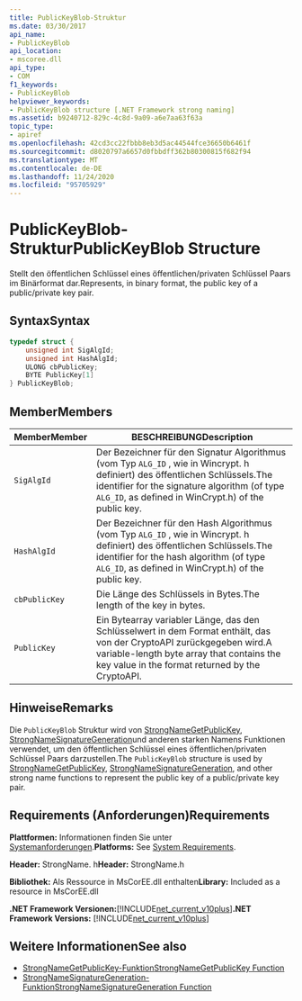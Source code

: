 ```yaml
---
title: PublicKeyBlob-Struktur
ms.date: 03/30/2017
api_name:
- PublicKeyBlob
api_location:
- mscoree.dll
api_type:
- COM
f1_keywords:
- PublicKeyBlob
helpviewer_keywords:
- PublicKeyBlob structure [.NET Framework strong naming]
ms.assetid: b9240712-829c-4c8d-9a09-a6e7aa63f63a
topic_type:
- apiref
ms.openlocfilehash: 42cd3cc22fbbb8eb3d5ac44544fce36650b6461f
ms.sourcegitcommit: d8020797a6657d0fbbdff362b80300815f682f94
ms.translationtype: MT
ms.contentlocale: de-DE
ms.lasthandoff: 11/24/2020
ms.locfileid: "95705929"
---
```

# <a name="publickeyblob-structure"></a><span data-ttu-id="76d78-102">PublicKeyBlob-Struktur</span><span class="sxs-lookup"><span data-stu-id="76d78-102">PublicKeyBlob Structure</span></span>

<span data-ttu-id="76d78-103">Stellt den öffentlichen Schlüssel eines öffentlichen/privaten Schlüssel Paars im Binärformat dar.</span><span class="sxs-lookup"><span data-stu-id="76d78-103">Represents, in binary format, the public key of a public/private key pair.</span></span>  
  
## <a name="syntax"></a><span data-ttu-id="76d78-104">Syntax</span><span class="sxs-lookup"><span data-stu-id="76d78-104">Syntax</span></span>  
  
```cpp  
typedef struct {  
    unsigned int SigAlgId;  
    unsigned int HashAlgId;  
    ULONG cbPublicKey;  
    BYTE PublicKey[1]  
} PublicKeyBlob;
```  
  
## <a name="members"></a><span data-ttu-id="76d78-105">Member</span><span class="sxs-lookup"><span data-stu-id="76d78-105">Members</span></span>  
  
|<span data-ttu-id="76d78-106">Member</span><span class="sxs-lookup"><span data-stu-id="76d78-106">Member</span></span>|<span data-ttu-id="76d78-107">BESCHREIBUNG</span><span class="sxs-lookup"><span data-stu-id="76d78-107">Description</span></span>|  
|------------|-----------------|  
|`SigAlgId`|<span data-ttu-id="76d78-108">Der Bezeichner für den Signatur Algorithmus (vom Typ `ALG_ID` , wie in Wincrypt. h definiert) des öffentlichen Schlüssels.</span><span class="sxs-lookup"><span data-stu-id="76d78-108">The identifier for the signature algorithm (of type `ALG_ID`, as defined in WinCrypt.h) of the public key.</span></span>|  
|`HashAlgId`|<span data-ttu-id="76d78-109">Der Bezeichner für den Hash Algorithmus (vom Typ `ALG_ID` , wie in Wincrypt. h definiert) des öffentlichen Schlüssels.</span><span class="sxs-lookup"><span data-stu-id="76d78-109">The identifier for the hash algorithm (of type `ALG_ID`, as defined in WinCrypt.h) of the public key.</span></span>|  
|`cbPublicKey`|<span data-ttu-id="76d78-110">Die Länge des Schlüssels in Bytes.</span><span class="sxs-lookup"><span data-stu-id="76d78-110">The length of the key in bytes.</span></span>|  
|`PublicKey`|<span data-ttu-id="76d78-111">Ein Bytearray variabler Länge, das den Schlüsselwert in dem Format enthält, das von der CryptoAPI zurückgegeben wird.</span><span class="sxs-lookup"><span data-stu-id="76d78-111">A variable-length byte array that contains the key value in the format returned by the CryptoAPI.</span></span>|  
  
## <a name="remarks"></a><span data-ttu-id="76d78-112">Hinweise</span><span class="sxs-lookup"><span data-stu-id="76d78-112">Remarks</span></span>  

 <span data-ttu-id="76d78-113">Die `PublicKeyBlob` Struktur wird von [StrongNameGetPublicKey](strongnamegetpublickey-function.md), [StrongNameSignatureGeneration](strongnamesignaturegeneration-function.md)und anderen starken Namens Funktionen verwendet, um den öffentlichen Schlüssel eines öffentlichen/privaten Schlüssel Paars darzustellen.</span><span class="sxs-lookup"><span data-stu-id="76d78-113">The `PublicKeyBlob` structure is used by [StrongNameGetPublicKey](strongnamegetpublickey-function.md), [StrongNameSignatureGeneration](strongnamesignaturegeneration-function.md), and other strong name functions to represent the public key of a public/private key pair.</span></span>  
  
## <a name="requirements"></a><span data-ttu-id="76d78-114">Requirements (Anforderungen)</span><span class="sxs-lookup"><span data-stu-id="76d78-114">Requirements</span></span>  

 <span data-ttu-id="76d78-115">**Plattformen:** Informationen finden Sie unter [Systemanforderungen](../../get-started/system-requirements.md).</span><span class="sxs-lookup"><span data-stu-id="76d78-115">**Platforms:** See [System Requirements](../../get-started/system-requirements.md).</span></span>  
  
 <span data-ttu-id="76d78-116">**Header:** StrongName. h</span><span class="sxs-lookup"><span data-stu-id="76d78-116">**Header:** StrongName.h</span></span>  
  
 <span data-ttu-id="76d78-117">**Bibliothek:** Als Ressource in MsCorEE.dll enthalten</span><span class="sxs-lookup"><span data-stu-id="76d78-117">**Library:** Included as a resource in MsCorEE.dll</span></span>  
  
 <span data-ttu-id="76d78-118">**.NET Framework Versionen:**[!INCLUDE[net_current_v10plus](../../../../includes/net-current-v10plus-md.md)]</span><span class="sxs-lookup"><span data-stu-id="76d78-118">**.NET Framework Versions:** [!INCLUDE[net_current_v10plus](../../../../includes/net-current-v10plus-md.md)]</span></span>  
  
## <a name="see-also"></a><span data-ttu-id="76d78-119">Weitere Informationen</span><span class="sxs-lookup"><span data-stu-id="76d78-119">See also</span></span>

- [<span data-ttu-id="76d78-120">StrongNameGetPublicKey-Funktion</span><span class="sxs-lookup"><span data-stu-id="76d78-120">StrongNameGetPublicKey Function</span></span>](strongnamegetpublickey-function.md)
- [<span data-ttu-id="76d78-121">StrongNameSignatureGeneration-Funktion</span><span class="sxs-lookup"><span data-stu-id="76d78-121">StrongNameSignatureGeneration Function</span></span>](strongnamesignaturegeneration-function.md)
